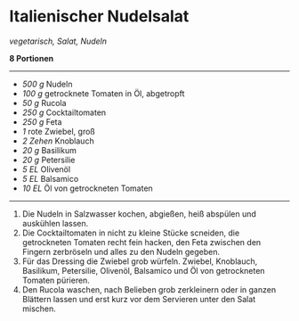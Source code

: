 # Italienischer Nudelsalat

*vegetarisch, Salat, Nudeln*

**8 Portionen**

---
- *500 g* Nudeln
- *100 g* getrocknete Tomaten in Öl, abgetropft
- *50 g* Rucola
- *250 g* Cocktailtomaten
- *250 g* Feta
- *1* rote Zwiebel, groß
- *2 Zehen* Knoblauch
- *20 g* Basilikum
- *20 g* Petersilie
- *5 EL* Olivenöl
- *5 EL* Balsamico
- *10 EL* Öl von getrockneten Tomaten
---
1. Die Nudeln in Salzwasser kochen, abgießen, heiß abspülen und auskühlen lassen. 
2. Die Cocktailtomaten in nicht zu kleine Stücke scneiden, die getrockneten Tomaten recht fein hacken, den Feta zwischen den Fingern zerbröseln und alles zu den Nudeln gegeben.
3. Für das Dressing die Zwiebel grob würfeln. Zwiebel, Knoblauch, Basilikum, Petersilie, Olivenöl, Balsamico und Öl von getrockneten Tomaten pürieren.
4. Den Rucola waschen, nach Belieben grob zerkleinern oder in ganzen Blättern lassen und erst kurz vor dem Servieren unter den Salat mischen. 
